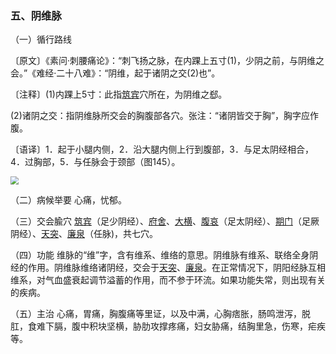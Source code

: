 ### 五、阴维脉

（一）循行路线

〔原文〕《素问·刺腰痛论》：“刺飞扬之脉，在内踝上五寸(1)，少阴之前，与阴维之会。”《难经·二十八难》：“阴维，起于诸阴之交(2)也”。

〔注释〕(1)内踝上5寸：此指[筑宾](https://www.gmzyjc.com/read/zjs/zjs3.1.7-8-0.0.2.3.9.md)穴所在，为阴维之郄。

(2)诸阴之交：指阴维脉所交会的胸腹部各穴。张注：“诸阴皆交于胸”，胸字应作腹。

〔语译〕1．起于小腿内侧，2．沿大腿内侧上行到腹部，3．与足太阴经相合，4．过胸部，5．与任脉会于颈部（图145）。

<img src="img/图145.jpg" style="zoom:80%;" />

（二）病候举要  心痛，忧郁。

（三）交会腧穴  [筑宾](https://www.gmzyjc.com/read/zjs/zjs3.1.7-8-0.0.2.3.9.md)（足少阴经）、[府舍](https://www.gmzyjc.com/read/zjs/zjs3.1.4-6-0.0.1.3.13.md)、[大横](https://www.gmzyjc.com/read/zjs/zjs3.1.4-6-0.0.1.3.15.md)、[腹哀](https://www.gmzyjc.com/read/zjs/zjs3.1.4-6-0.0.1.3.16.md)（足太阴经）、[期门](https://www.gmzyjc.com/read/zjs/zjs3.1.9-12-0.0.4.3.14.md)（足厥阴经）、[天突](https://www.gmzyjc.com/read/zjs/zjs3.2.1-0.1.1.3.20.1.md)、[廉泉](https://www.gmzyjc.com/read/zjs/zjs3.2.1-0.1.1.3.21.md)（任脉)，共七穴。

（四）功能  维脉的“维”字，含有维系、维络的意思。阴维脉有维系、联络全身阴经的作用。阴维脉维络诸阴经，交会于[天突](https://www.gmzyjc.com/read/zjs/zjs3.2.1-0.1.1.3.20.1.md)、[廉泉](https://www.gmzyjc.com/read/zjs/zjs3.2.1-0.1.1.3.21.md)。在正常情况下，阴阳经脉互相维系，对气血盛衰起调节溢蓄的作用，而不参于环流。如果功能失常，则出现有关的疾病。

（五）主治  心痛，胃痛，胸腹痛等里证，以及中满，心胸痞胀，肠鸣泄泻，脱肛，食难下膈，腹中积块坚横，胁肋攻撑疼痛，妇女胁痛，结胸里急，伤寒，疟疾等。
